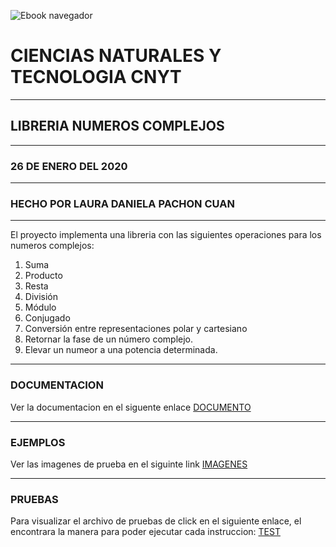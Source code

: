 ![Ebook navegador](https://upload.wikimedia.org/wikipedia/commons/2/2f/Escuela_Colombiana_de_Ingenier%C3%ADa_2.jpg)


# CIENCIAS NATURALES Y TECNOLOGIA CNYT
___

## LIBRERIA NUMEROS COMPLEJOS 
___

### 26 DE ENERO DEL 2020
___
### HECHO POR LAURA DANIELA PACHON CUAN 
___

El proyecto implementa una libreria con las siguientes operaciones para los numeros complejos:

1. Suma
2. Producto
3. Resta
4. División
5. Módulo
6. Conjugado
7. Conversión entre representaciones polar y cartesiano
8. Retornar la fase de un número complejo.
9. Elevar un numeor a una potencia determinada.
___

### DOCUMENTACION 

Ver la documentacion en el siguente enlace [DOCUMENTO](https://github.com/2146013/Laura-Daniela-Pachon-/blob/master/COMPLEJOS.py)
___

### EJEMPLOS 
Ver las imagenes de prueba en el siguinte link [IMAGENES](https://github.com/2146013/Laura-Daniela-Pachon-/blob/master/PRUEBA%20EN%20IMAGEN.docx)
___

### PRUEBAS 
Para visualizar el archivo de pruebas de click en el siguiente enlace, el encontrara la manera para poder ejecutar cada instruccion: [TEST](https://github.com/2146013/Laura-Daniela-Pachon-/blob/master/test.py)
